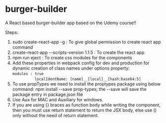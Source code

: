 # burger-builder

A React based burger-builder app based on the Udemy course!!

Steps:
1.  sudo create-react-app -g : To give global permission to create react app command
2.  create-react-app <app-name> --scripts-version 1.1.5 : To create the react app
3.  npm run eject : To create css modules for the components
4.  Add these properties in webpack config for dev and production for dynamic creation of class names under options property:
                  ```modules : true ```
                  ```localIdentName: [name]__[local]__[hash:base64:5]```
5.  To use propTypes we need to install the proptypes package using below command:
        npm install --save prop-types; the --save will save the package entry in package.json file
6.  Use Aux for MAC and Auxiliary for windows.
7.  If you are using {} braces as function body while writing the component, then you must use return statement to return the JSX body, else use () only without the need of return statement.
